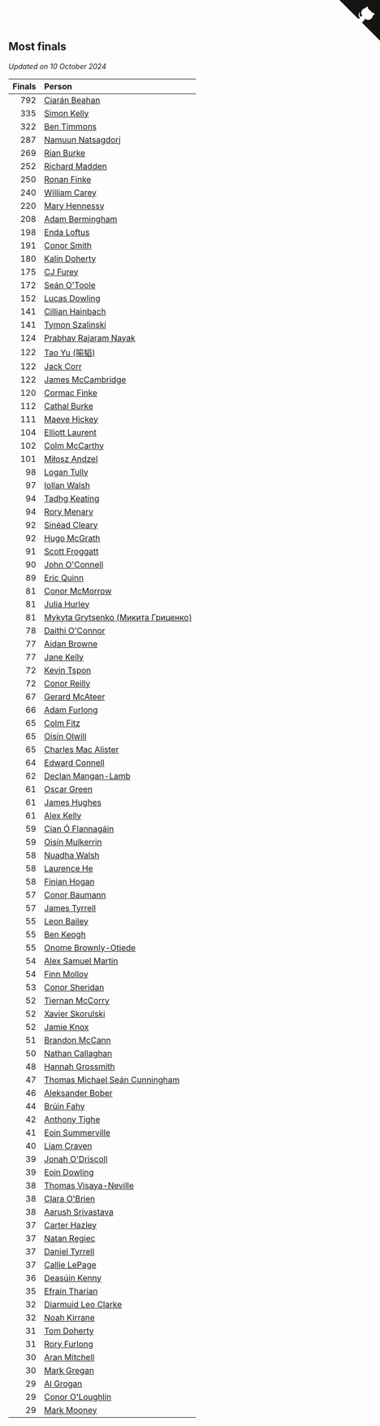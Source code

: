 ## Most finals

*Updated on 10 October 2024*

| Finals | Person |
| ---: | :--- |
| 792 | [Ciarán Beahan](https://www.worldcubeassociation.org/persons/2012BEAH01) |
| 335 | [Simon Kelly](https://www.worldcubeassociation.org/persons/2017KELL08) |
| 322 | [Ben Timmons](https://www.worldcubeassociation.org/persons/2017TIMM01) |
| 287 | [Namuun Natsagdorj](https://www.worldcubeassociation.org/persons/2019NATS02) |
| 269 | [Rían Burke](https://www.worldcubeassociation.org/persons/2019BURK05) |
| 252 | [Richard Madden](https://www.worldcubeassociation.org/persons/2017MADD04) |
| 250 | [Ronan Finke](https://www.worldcubeassociation.org/persons/2021FINK02) |
| 240 | [William Carey](https://www.worldcubeassociation.org/persons/2019CARE02) |
| 220 | [Mary Hennessy](https://www.worldcubeassociation.org/persons/2015HENN02) |
| 208 | [Adam Bermingham](https://www.worldcubeassociation.org/persons/2020BERM02) |
| 198 | [Enda Loftus](https://www.worldcubeassociation.org/persons/2021LOFT01) |
| 191 | [Conor Smith](https://www.worldcubeassociation.org/persons/2018SMIT37) |
| 180 | [Kalin Doherty](https://www.worldcubeassociation.org/persons/2021DOHE02) |
| 175 | [CJ Furey](https://www.worldcubeassociation.org/persons/2022FURE01) |
| 172 | [Seán O'Toole](https://www.worldcubeassociation.org/persons/2017OTOO03) |
| 152 | [Lucas Dowling](https://www.worldcubeassociation.org/persons/2023DOWL01) |
| 141 | [Cillian Hainbach](https://www.worldcubeassociation.org/persons/2022HAIN04) |
| 141 | [Tymon Szalinski](https://www.worldcubeassociation.org/persons/2021SZAL01) |
| 124 | [Prabhav Rajaram Nayak](https://www.worldcubeassociation.org/persons/2019NAYA01) |
| 122 | [Tao Yu (喻韬)](https://www.worldcubeassociation.org/persons/2012YUTA01) |
| 122 | [Jack Corr](https://www.worldcubeassociation.org/persons/2022CORR06) |
| 122 | [James McCambridge](https://www.worldcubeassociation.org/persons/2019MCCA09) |
| 120 | [Cormac Finke](https://www.worldcubeassociation.org/persons/2021FINK01) |
| 112 | [Cathal Burke](https://www.worldcubeassociation.org/persons/2021BURK03) |
| 111 | [Maeve Hickey](https://www.worldcubeassociation.org/persons/2017HICK06) |
| 104 | [Elliott Laurent](https://www.worldcubeassociation.org/persons/2022LAUR09) |
| 102 | [Colm McCarthy](https://www.worldcubeassociation.org/persons/2018MCCA02) |
| 101 | [Miłosz Andzel](https://www.worldcubeassociation.org/persons/2022ANDZ01) |
| 98 | [Logan Tully](https://www.worldcubeassociation.org/persons/2022TULL02) |
| 97 | [Iollan Walsh](https://www.worldcubeassociation.org/persons/2021WALS03) |
| 94 | [Tadhg Keating](https://www.worldcubeassociation.org/persons/2022KEAT02) |
| 94 | [Rory Menary](https://www.worldcubeassociation.org/persons/2022MENA01) |
| 92 | [Sinéad Cleary](https://www.worldcubeassociation.org/persons/2019CLEA04) |
| 92 | [Hugo McGrath](https://www.worldcubeassociation.org/persons/2022MCGR02) |
| 91 | [Scott Froggatt](https://www.worldcubeassociation.org/persons/2019FROG01) |
| 90 | [John O'Connell](https://www.worldcubeassociation.org/persons/2015OCON03) |
| 89 | [Eric Quinn](https://www.worldcubeassociation.org/persons/2019QUIN11) |
| 81 | [Conor McMorrow](https://www.worldcubeassociation.org/persons/2019MCMO01) |
| 81 | [Julia Hurley](https://www.worldcubeassociation.org/persons/2022HURL02) |
| 81 | [Mykyta Grytsenko (Микита Гриценко)](https://www.worldcubeassociation.org/persons/2018GRYT01) |
| 78 | [Daithi O'Connor](https://www.worldcubeassociation.org/persons/2021OCON01) |
| 77 | [Aidan Browne](https://www.worldcubeassociation.org/persons/2019BROW10) |
| 77 | [Jane Kelly](https://www.worldcubeassociation.org/persons/2023KELL23) |
| 72 | [Kevin Tspon](https://www.worldcubeassociation.org/persons/2021TSPO01) |
| 72 | [Conor Reilly](https://www.worldcubeassociation.org/persons/2022REIL01) |
| 67 | [Gerard McAteer](https://www.worldcubeassociation.org/persons/2016MCAT01) |
| 66 | [Adam Furlong](https://www.worldcubeassociation.org/persons/2019FURL04) |
| 65 | [Colm Fitz](https://www.worldcubeassociation.org/persons/2017FITZ01) |
| 65 | [Oisín Olwill](https://www.worldcubeassociation.org/persons/2023OLWI01) |
| 65 | [Charles Mac Alister](https://www.worldcubeassociation.org/persons/2022ALIS02) |
| 64 | [Edward Connell](https://www.worldcubeassociation.org/persons/2018CONN04) |
| 62 | [Declan Mangan-Lamb](https://www.worldcubeassociation.org/persons/2023MANG02) |
| 61 | [Oscar Green](https://www.worldcubeassociation.org/persons/2022GREE14) |
| 61 | [James Hughes](https://www.worldcubeassociation.org/persons/2022HUGH08) |
| 61 | [Alex Kelly](https://www.worldcubeassociation.org/persons/2022KELL03) |
| 59 | [Cian Ó Flannagáin](https://www.worldcubeassociation.org/persons/2021OFLA01) |
| 59 | [Oisín Mulkerrin](https://www.worldcubeassociation.org/persons/2023MULK01) |
| 58 | [Nuadha Walsh](https://www.worldcubeassociation.org/persons/2021WALS04) |
| 58 | [Laurence He](https://www.worldcubeassociation.org/persons/2017HELO01) |
| 58 | [Finian Hogan](https://www.worldcubeassociation.org/persons/2022HOGA01) |
| 57 | [Conor Baumann](https://www.worldcubeassociation.org/persons/2009BAUM01) |
| 57 | [James Tyrrell](https://www.worldcubeassociation.org/persons/2019TYRR01) |
| 55 | [Leon Bailey](https://www.worldcubeassociation.org/persons/2023BAIL04) |
| 55 | [Ben Keogh](https://www.worldcubeassociation.org/persons/2016KEOG01) |
| 55 | [Onome Brownly-Otiede](https://www.worldcubeassociation.org/persons/2023BROW36) |
| 54 | [Alex Samuel Martin](https://www.worldcubeassociation.org/persons/2023MARA10) |
| 54 | [Finn Molloy](https://www.worldcubeassociation.org/persons/2022MOLL03) |
| 53 | [Conor Sheridan](https://www.worldcubeassociation.org/persons/2012SHER01) |
| 52 | [Tiernan McCorry](https://www.worldcubeassociation.org/persons/2022MCCO09) |
| 52 | [Xavier Skorulski](https://www.worldcubeassociation.org/persons/2019SKOR02) |
| 52 | [Jamie Knox](https://www.worldcubeassociation.org/persons/2023KNOX02) |
| 51 | [Brandon McCann](https://www.worldcubeassociation.org/persons/2022MCCA04) |
| 50 | [Nathan Callaghan](https://www.worldcubeassociation.org/persons/2023CALL01) |
| 48 | [Hannah Grossmith](https://www.worldcubeassociation.org/persons/2022GROS04) |
| 47 | [Thomas Michael Seán Cunningham](https://www.worldcubeassociation.org/persons/2022CUNN04) |
| 46 | [Aleksander Bober](https://www.worldcubeassociation.org/persons/2022BOBE02) |
| 44 | [Brúin Fahy](https://www.worldcubeassociation.org/persons/2022FAHY01) |
| 42 | [Anthony Tighe](https://www.worldcubeassociation.org/persons/2021TIGH01) |
| 41 | [Eoin Summerville](https://www.worldcubeassociation.org/persons/2016SUMM02) |
| 40 | [Liam Craven](https://www.worldcubeassociation.org/persons/2017CRAV01) |
| 39 | [Jonah O'Driscoll](https://www.worldcubeassociation.org/persons/2023ODRI01) |
| 39 | [Eoin Dowling](https://www.worldcubeassociation.org/persons/2017DOWL01) |
| 38 | [Thomas Visaya-Neville](https://www.worldcubeassociation.org/persons/2014VISA01) |
| 38 | [Clara O'Brien](https://www.worldcubeassociation.org/persons/2021OBRI04) |
| 38 | [Aarush Srivastava](https://www.worldcubeassociation.org/persons/2021SRIV01) |
| 37 | [Carter Hazley](https://www.worldcubeassociation.org/persons/2022HAZL01) |
| 37 | [Natan Regiec](https://www.worldcubeassociation.org/persons/2022REGI03) |
| 37 | [Daniel Tyrrell](https://www.worldcubeassociation.org/persons/2023TYRR01) |
| 37 | [Callie LePage](https://www.worldcubeassociation.org/persons/2023LEPA01) |
| 36 | [Deasúin Kenny](https://www.worldcubeassociation.org/persons/2022KENN12) |
| 35 | [Efrain Tharian](https://www.worldcubeassociation.org/persons/2023THAR03) |
| 32 | [Diarmuid Leo Clarke](https://www.worldcubeassociation.org/persons/2022CLAR14) |
| 32 | [Noah Kirrane](https://www.worldcubeassociation.org/persons/2022KIRR02) |
| 31 | [Tom Doherty](https://www.worldcubeassociation.org/persons/2017DOHE01) |
| 31 | [Rory Furlong](https://www.worldcubeassociation.org/persons/2022FURL01) |
| 30 | [Aran Mitchell](https://www.worldcubeassociation.org/persons/2023MITC04) |
| 30 | [Mark Gregan](https://www.worldcubeassociation.org/persons/2019GREG04) |
| 29 | [Al Grogan](https://www.worldcubeassociation.org/persons/2018GROG01) |
| 29 | [Conor O'Loughlin](https://www.worldcubeassociation.org/persons/2018OLOU01) |
| 29 | [Mark Mooney](https://www.worldcubeassociation.org/persons/2022MOON08) |


<a href="https://github.com/simonkellly/wca_statistics_ireland" class="github-corner" aria-label="View source on Github"><svg width="80" height="80" viewBox="0 0 250 250" style="fill:#151513; color:#fff; position: absolute; top: 0; border: 0; right: 0;" aria-hidden="true"><path d="M0,0 L115,115 L130,115 L142,142 L250,250 L250,0 Z"></path><path d="M128.3,109.0 C113.8,99.7 119.0,89.6 119.0,89.6 C122.0,82.7 120.5,78.6 120.5,78.6 C119.2,72.0 123.4,76.3 123.4,76.3 C127.3,80.9 125.5,87.3 125.5,87.3 C122.9,97.6 130.6,101.9 134.4,103.2" fill="currentColor" style="transform-origin: 130px 106px;" class="octo-arm"></path><path d="M115.0,115.0 C114.9,115.1 118.7,116.5 119.8,115.4 L133.7,101.6 C136.9,99.2 139.9,98.4 142.2,98.6 C133.8,88.0 127.5,74.4 143.8,58.0 C148.5,53.4 154.0,51.2 159.7,51.0 C160.3,49.4 163.2,43.6 171.4,40.1 C171.4,40.1 176.1,42.5 178.8,56.2 C183.1,58.6 187.2,61.8 190.9,65.4 C194.5,69.0 197.7,73.2 200.1,77.6 C213.8,80.2 216.3,84.9 216.3,84.9 C212.7,93.1 206.9,96.0 205.4,96.6 C205.1,102.4 203.0,107.8 198.3,112.5 C181.9,128.9 168.3,122.5 157.7,114.1 C157.9,116.9 156.7,120.9 152.7,124.9 L141.0,136.5 C139.8,137.7 141.6,141.9 141.8,141.8 Z" fill="currentColor" class="octo-body"></path></svg></a><style>.github-corner:hover .octo-arm{animation:octocat-wave 560ms ease-in-out}@keyframes octocat-wave{0%,100%{transform:rotate(0)}20%,60%{transform:rotate(-25deg)}40%,80%{transform:rotate(10deg)}}@media (max-width:500px){.github-corner:hover .octo-arm{animation:none}.github-corner .octo-arm{animation:octocat-wave 560ms ease-in-out}}</style>
